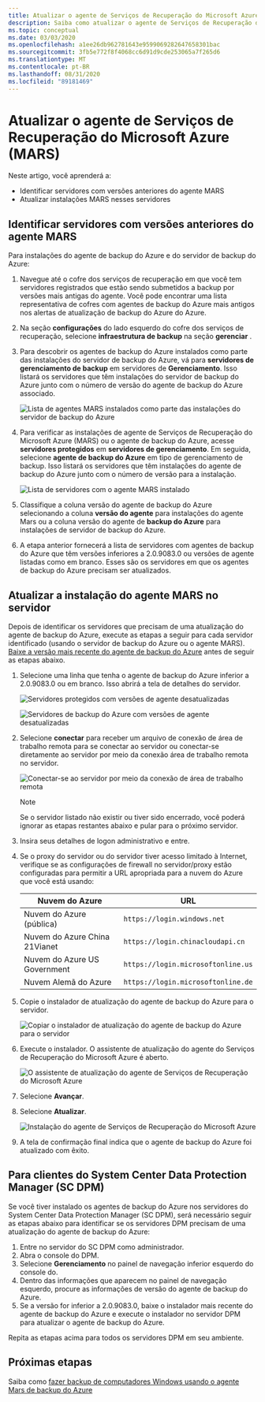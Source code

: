 ```yaml
---
title: Atualizar o agente de Serviços de Recuperação do Microsoft Azure (MARS)
description: Saiba como atualizar o agente de Serviços de Recuperação do Microsoft Azure (MARS).
ms.topic: conceptual
ms.date: 03/03/2020
ms.openlocfilehash: a1ee26db962781643e9599069282647658301bac
ms.sourcegitcommit: 3fb5e772f8f4068cc6d91d9cde253065a7f265d6
ms.translationtype: MT
ms.contentlocale: pt-BR
ms.lasthandoff: 08/31/2020
ms.locfileid: "89181469"
---
```

# <a name="upgrade-the-microsoft-azure-recovery-services-mars-agent"></a>Atualizar o agente de Serviços de Recuperação do Microsoft Azure (MARS)

Neste artigo, você aprenderá a:

* Identificar servidores com versões anteriores do agente MARS
* Atualizar instalações MARS nesses servidores

## <a name="identify-servers-with-earlier-versions-of-the-mars-agent"></a>Identificar servidores com versões anteriores do agente MARS

Para instalações do agente de backup do Azure e do servidor de backup do Azure:

1. Navegue até o cofre dos serviços de recuperação em que você tem servidores registrados que estão sendo submetidos a backup por versões mais antigas do agente. Você pode encontrar uma lista representativa de cofres com agentes de backup do Azure mais antigos nos alertas de atualização de backup do Azure do Azure.
1. Na seção **configurações** do lado esquerdo do cofre dos serviços de recuperação, selecione **infraestrutura de backup** na seção **gerenciar** .
1. Para descobrir os agentes de backup do Azure instalados como parte das instalações do servidor de backup do Azure, vá para **servidores de gerenciamento de backup** em servidores de **Gerenciamento**. Isso listará os servidores que têm instalações do servidor de backup do Azure junto com o número de versão do agente de backup do Azure associado.

    ![Lista de agentes MARS instalados como parte das instalações do servidor de backup do Azure](./media/upgrade-mars-agent/backup-management-servers.png)

1. Para verificar as instalações de agente de Serviços de Recuperação do Microsoft Azure (MARS) ou o agente de backup do Azure, acesse **servidores protegidos** em **servidores de gerenciamento**. Em seguida, selecione **agente de backup do Azure** em tipo de gerenciamento de backup. Isso listará os servidores que têm instalações do agente de backup do Azure junto com o número de versão para a instalação.

    ![Lista de servidores com o agente MARS instalado](./media/upgrade-mars-agent/protected-servers.png)

1. Classifique a coluna versão do agente de backup do Azure selecionando a coluna **versão do agente** para instalações do agente Mars ou a coluna versão do agente de **backup do Azure** para instalações de servidor de backup do Azure.

1. A etapa anterior fornecerá a lista de servidores com agentes de backup do Azure que têm versões inferiores a 2.0.9083.0 ou versões de agente listadas como em branco. Esses são os servidores em que os agentes de backup do Azure precisam ser atualizados.

## <a name="update-the-mars-agent-installation-on-the-server"></a>Atualizar a instalação do agente MARS no servidor

Depois de identificar os servidores que precisam de uma atualização do agente de backup do Azure, execute as etapas a seguir para cada servidor identificado (usando o servidor de backup do Azure ou o agente MARS). [Baixe a versão mais recente do agente de backup do Azure](https://aka.ms/azurebackup_agent) antes de seguir as etapas abaixo.

1. Selecione uma linha que tenha o agente de backup do Azure inferior a 2.0.9083.0 ou em branco. Isso abrirá a tela de detalhes do servidor.

    ![Servidores protegidos com versões de agente desatualizadas](./media/upgrade-mars-agent/old-agent-version.png)

    ![Servidores de backup do Azure com versões de agente desatualizadas](./media/upgrade-mars-agent/backup-management-servers-old-versions.png)

1. Selecione **conectar** para receber um arquivo de conexão de área de trabalho remota para se conectar ao servidor ou conectar-se diretamente ao servidor por meio da conexão área de trabalho remota no servidor.

    ![Conectar-se ao servidor por meio da conexão de área de trabalho remota](./media/upgrade-mars-agent/connect-to-server.png)

    >[!NOTE]
    > Se o servidor listado não existir ou tiver sido encerrado, você poderá ignorar as etapas restantes abaixo e pular para o próximo servidor.

1. Insira seus detalhes de logon administrativo e entre.

1. Se o proxy do servidor ou do servidor tiver acesso limitado à Internet, verifique se as configurações de firewall no servidor/proxy estão configuradas para permitir a URL apropriada para a nuvem do Azure que você está usando:

    Nuvem do Azure | URL
    --- | ---
    Nuvem do Azure (pública) |   `https://login.windows.net`
    Nuvem do Azure China 21Vianet   | `https://login.chinacloudapi.cn`
    Nuvem do Azure US Government |   `https://login.microsoftonline.us`
    Nuvem Alemã do Azure  |  `https://login.microsoftonline.de`

1. Copie o instalador de atualização do agente de backup do Azure para o servidor.

    ![Copiar o instalador de atualização do agente de backup do Azure para o servidor](./media/upgrade-mars-agent/copy-agent-installer.png)

1. Execute o instalador. O assistente de atualização do agente do Serviços de Recuperação do Microsoft Azure é aberto.

    ![O assistente de atualização do agente de Serviços de Recuperação do Microsoft Azure](./media/upgrade-mars-agent/agent-upgrade-wizard.png)

1. Selecione **Avançar**.

1. Selecione **Atualizar**.

    ![Instalação do agente de Serviços de Recuperação do Microsoft Azure](./media/upgrade-mars-agent/upgrade-installation.png)

1. A tela de confirmação final indica que o agente de backup do Azure foi atualizado com êxito.

## <a name="for-system-center-data-protection-manager-sc-dpm-customers"></a>Para clientes do System Center Data Protection Manager (SC DPM)

Se você tiver instalado os agentes de backup do Azure nos servidores do System Center Data Protection Manager (SC DPM), será necessário seguir as etapas abaixo para identificar se os servidores DPM precisam de uma atualização do agente de backup do Azure:

1. Entre no servidor do SC DPM como administrador.
2. Abra o console do DPM.
3. Selecione **Gerenciamento** no painel de navegação inferior esquerdo do console do.
4. Dentro das informações que aparecem no painel de navegação esquerdo, procure as informações de versão do agente de backup do Azure.
5. Se a versão for inferior a 2.0.9083.0, baixe o instalador mais recente do agente de backup do Azure e execute o instalador no servidor DPM para atualizar o agente de backup do Azure.

Repita as etapas acima para todos os servidores DPM em seu ambiente.

## <a name="next-steps"></a>Próximas etapas

Saiba como [fazer backup de computadores Windows usando o agente Mars de backup do Azure](backup-windows-with-mars-agent.md)
